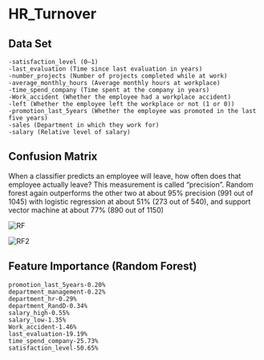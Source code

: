 # HR_Turnover

## Data Set

```
-satisfaction_level (0–1)
-last_evaluation (Time since last evaluation in years)
-number_projects (Number of projects completed while at work)
-average_monthly_hours (Average monthly hours at workplace)
-time_spend_company (Time spent at the company in years)
-Work_accident (Whether the employee had a workplace accident)
-left (Whether the employee left the workplace or not (1 or 0))
-promotion_last_5years (Whether the employee was promoted in the last five years)
-sales (Department in which they work for)
-salary (Relative level of salary)
```
## Confusion Matrix
When a classifier predicts an employee will leave, how often does that employee actually leave? This measurement is called “precision”. Random forest again outperforms the other two at about 95% precision (991 out of 1045) with logistic regression at about 51% (273 out of 540), and support vector machine at about 77% (890 out of 1150)

![RF](https://user-images.githubusercontent.com/16623583/57759723-d93bfe80-76fa-11e9-8e79-3af60548cede.JPG)

![RF2](https://user-images.githubusercontent.com/16623583/57760485-ef968a00-76fb-11e9-8b4f-d9e5ca7a73d2.JPG)

## Feature Importance (Random Forest)
```
promotion_last_5years-0.20%
department_management-0.22%
department_hr-0.29%
department_RandD-0.34%
salary_high-0.55%
salary_low-1.35%
Work_accident-1.46%
last_evaluation-19.19%
time_spend_company-25.73%
satisfaction_level-50.65%
```
